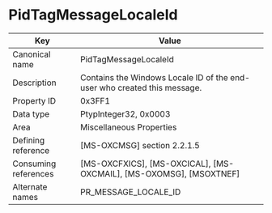 # PidTagMessageLocaleId

| Key | Value |
|---|---|
| Canonical name | PidTagMessageLocaleId |
| Description | Contains the Windows Locale ID of the end-user who created this message. |
| Property ID | 0x3FF1 |
| Data type | PtypInteger32, 0x0003 |
| Area | Miscellaneous Properties |
| Defining reference | [MS-OXCMSG] section 2.2.1.5 |
| Consuming references | [MS-OXCFXICS], [MS-OXCICAL], [MS-OXCMAIL], [MS-OXOMSG], [MSOXTNEF] |
| Alternate names | PR_MESSAGE_LOCALE_ID |
